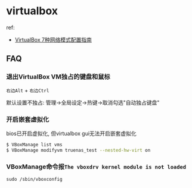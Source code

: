 # virtualbox
ref:
- [VirtualBox 7种网络模式配置指南](https://segmentfault.com/a/1190000043810778)

## FAQ
### 退出VirtualBox VM独占的键盘和鼠标
`右边Alt` + `右边Ctrl`

默认设置不独占: 管理->全局设定->热键->取消勾选"自动独占键盘"

### 开启嵌套虚拟化
bios已开启虚拟化, 但virtualbox gui无法开启嵌套虚拟化

```bash
$ VBoxManage list vms
$ VBoxManage modifyvm truenas_test --nested-hw-virt on
```

### VBoxManage命令报`The vboxdrv kernel module is not loaded`
`sudo /sbin/vboxconfig`
